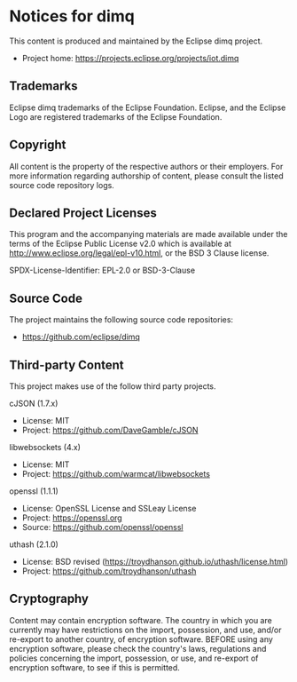 # Notices for dimq

This content is produced and maintained by the Eclipse dimq project.

 * Project home: https://projects.eclipse.org/projects/iot.dimq

## Trademarks

Eclipse dimq trademarks of the Eclipse Foundation. Eclipse, and the
Eclipse Logo are registered trademarks of the Eclipse Foundation.

## Copyright

All content is the property of the respective authors or their employers.
For more information regarding authorship of content, please consult the
listed source code repository logs.

## Declared Project Licenses

This program and the accompanying materials are made available under the terms
of the Eclipse Public License v2.0 which is available at
http://www.eclipse.org/legal/epl-v10.html, or the BSD 3 Clause license.

SPDX-License-Identifier: EPL-2.0 or BSD-3-Clause

## Source Code

The project maintains the following source code repositories:

 * https://github.com/eclipse/dimq

## Third-party Content

This project makes use of the follow third party projects.

cJSON (1.7.x)

* License: MIT
* Project: https://github.com/DaveGamble/cJSON

libwebsockets (4.x)

* License: MIT
* Project: https://github.com/warmcat/libwebsockets

openssl (1.1.1)

* License: OpenSSL License and SSLeay License
* Project: https://openssl.org
* Source: https://github.com/openssl/openssl

uthash (2.1.0)

* License: BSD revised (https://troydhanson.github.io/uthash/license.html)
* Project: https://github.com/troydhanson/uthash

## Cryptography

Content may contain encryption software. The country in which you are currently
may have restrictions on the import, possession, and use, and/or re-export to
another country, of encryption software. BEFORE using any encryption software,
please check the country's laws, regulations and policies concerning the import,
possession, or use, and re-export of encryption software, to see if this is
permitted.
